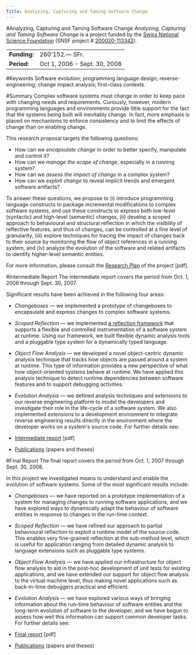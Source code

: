 ```yaml
---
Title: Analyzing, Capturing and Taming Software Change
---
```

#Analyzing, Capturing and Taming Software Change
*Analyzing, Capturing and Taming Software Change* is a project funded by the [Swiss National Science Foundation](http://www.snf.ch/) (SNSF project # [200020-113342](http://p3.snf.ch/Project-113342)).

| | |
|---|---|
|<strong>Funding:</strong>|260'152.&mdash; SFr.
|<strong>Period</strong>:|Oct 1, 2006 - Sept. 30, 2008
 
#Keywords
Software evolution; programming language design; reverse-engineering; change impact analysis; first-class contexts.

#Summary
Complex software systems must change in order to keep pace with changing needs and requirements. Curiously, however, modern programming languages and environments provide little support for the fact that the systems being built will inevitably change. In fact, more emphasis is placed on mechanisms to enforce consistency and to limit the effects of change than on enabling change.

This research proposal targets the following questions:


- How can we *encapsulate change* in order to better specify, manipulate and control it?
- How can we *manage the scope of change*, especially in a running system?
- How can we *assess the impact of change* in a complex system?
- How can we *exploit change* to reveal implicit trends and emergent software artifacts?

To answer these questions, we propose to (i) introduce programming language constructs to package incremental modifications to complex software systems, and use these constructs to express both low-level (syntactic) and high-level (semantic) changes, (ii) develop a scoped approach to behavioural and structural reflection in which the visibility of reflective features, and thus of changes, can be controlled at a fine level of granularity, (iii) explore techniques for tracing the impact of changes back to their source by monitoring the flow of object references in a running system, and (iv) analyze the evolution of the software and related artifacts to identify higher-level semantic entities.

For more information, please consult the [Research Plan](%assets_url%/download/projectreports/snf06-part2.pdf) of the project [pdf].

#Intermediate Report
The intermediate report covers the period from Oct. 1, 2006 through Sept. 30, 2007.

Significant results have been achieved in the following four areas:


- *Changeboxes* &mdash; we implemented a prototype of changeboxes to encapsulate and express changes to complex software systems.
- *Scoped Reflection* &mdash; we implemented [a reflection framework](%base_url%/research/reflectivity) that supports a flexible and controlled instrumentation of a software system at runtime. Using our framework, we built flexible dynamic analysis tools and a pluggable type system for a dynamically typed language.
- *Object Flow Analysis* &mdash; we developed a novel object-centric dynamic analysis technique that tracks how objects are passed around a system at runtime. This type of information provides a new perspective of what how object-oriented systems behave at runtime. We have applied this analysis technique to detect runtime dependencies between software features and to support debugging activities.
- *Evolution Analysis* &mdash; we defined analysis techniques and extensions to our reverse engineering platform to model the developers and investigate their role in the life-cycle of a software system. We also implemented extensions to a development environment to integrate reverse engineering results directly in the environment where the developer works on a system's source code.
For further details see:

- [Intermediate report](%assets_url%/download/projectreports/snf06-intermediate.pdf) [pdf]
- [Publications](%assets_url%/scgbib/?query=snf07&filter=Year) (papers and theses)

#Final Report
The final report covers the period from Oct. 1, 2007 through Sept. 30, 2008.

In this project we investigated means to understand and enable the evolution of software systems. Some of the most significant results include: 


- *Changeboxes* &mdash; we have reported on a prototype implementation of a system for managing changes to running software applications, and we have explored ways to dynamically adapt the behaviour of software entities in response to changes in the run-time context.
- *Scoped Reflection* &mdash; we have refined our approach to partial behavioural reflection to exploit a runtime model of the source code. This enables very fine-grained reflection at the sub-method level, which is useful for application ranging from detailed dynamic analysis to language extensions such as pluggable type systems.
- *Object Flow Analysis* &mdash; we have applied our infrastructure for object flow analysis to aid in the post-hoc development of unit tests for existing applications, and we have extended our support for object flow analysis to the virtual machine level, thus making novel applications such as back-in-time debuggers practical and efficient.
- *Evolution Analysis* &mdash; we have explored various ways of bringing information about the run-time behaviour of software entities and the long-term evolution of software to the developer, and we have begun to assess how well this information can support common developer tasks.
For further details see:

- [Final report](%assets_url%/download/projectreports/snf06-final.pdf) [pdf]
- [Publications](%assets_url%/scgbib/?query=snf08&filter=Year) (papers and theses)

